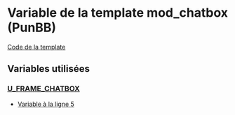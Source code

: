# Variable de la template mod_chatbox (PunBB)

[Code de la template](../../punbb/mod_chatbox.tpl)

## Variables utilisées

### [U_FRAME_CHATBOX](../U_FRAME_CHATBOX.md)
* [Variable à la ligne 5](../../punbb/mod_chatbox.tpl#L5)